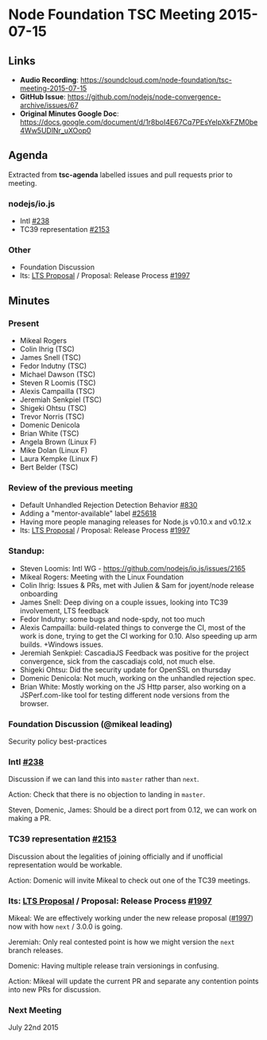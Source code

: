 # Node Foundation TSC Meeting 2015-07-15

## Links

* **Audio Recording**: https://soundcloud.com/node-foundation/tsc-meeting-2015-07-15
* **GitHub Issue**: https://github.com/nodejs/node-convergence-archive/issues/67
* **Original Minutes Google Doc**: https://docs.google.com/document/d/1r8boI4E67Cq7PEsYeIpXkFZM0be4Ww5UDlNr_uXOop0

## Agenda

Extracted from **tsc-agenda** labelled issues and pull requests prior to meeting.

### nodejs/io.js

* Intl [#238](https://github.com/nodejs/io.js/issues/238)
* TC39 representation [#2153](https://github.com/nodejs/io.js/issues/2153)

### Other

* Foundation Discussion
* lts: [LTS Proposal](https://github.com/nodejs/LTS#proposed-lts) / Proposal: Release Process [#1997](https://github.com/nodejs/io.js/issues/1997)

## Minutes

### Present

* Mikeal Rogers
* Colin Ihrig (TSC)
* James Snell (TSC)
* Fedor Indutny (TSC)
* Michael Dawson (TSC)
* Steven R Loomis (TSC)
* Alexis Campailla (TSC)
* Jeremiah Senkpiel (TSC)
* Shigeki Ohtsu (TSC)
* Trevor Norris (TSC)
* Domenic Denicola
* Brian White (TSC)
* Angela Brown (Linux F)
* Mike Dolan (Linux F)
* Laura Kempke (Linux F)
* Bert Belder (TSC)

### Review of the previous meeting

* Default Unhandled Rejection Detection Behavior [#830](https://github.com/nodejs/io.js/issues/830)
* Adding a "mentor-available" label [#25618](https://github.com/joyent/node/issues/25618)
* Having more people managing releases for Node.js v0.10.x and v0.12.x
* lts: [LTS Proposal](https://github.com/nodejs/LTS#proposed-lts) / Proposal: Release Process [#1997](https://github.com/nodejs/io.js/issues/1997)

### Standup:

* Steven Loomis: Intl WG - https://github.com/nodejs/io.js/issues/2165
* Mikeal Rogers: Meeting with the Linux Foundation
* Colin Ihrig: Issues & PRs, met with Julien & Sam for joyent/node release onboarding
* James Snell: Deep diving on a couple issues, looking into TC39 involvement, LTS feedback
* Fedor Indutny: some bugs and node-spdy, not too much
* Alexis Campailla: build-related things to converge the CI, most of the work is done, trying to get the CI working for 0.10. Also speeding up arm builds. +Windows issues.
* Jeremiah Senkpiel: CascadiaJS Feedback was positive for the project convergence, sick from the cascadiajs cold, not much else.
* Shigeki Ohtsu: Did the security update for OpenSSL on thursday
* Domenic Denicola: Not much, working on the unhandled rejection spec.
* Brian White: Mostly working on the JS Http parser, also working on a JSPerf.com-like tool for testing different node versions from the browser.

### Foundation Discussion (@mikeal leading)

Security policy best-practices

### Intl [#238](https://github.com/nodejs/io.js/issues/238)

Discussion if we can land this into `master` rather than `next`.

Action: Check that there is no objection to landing in `master`.

Steven, Domenic, James: Should be a direct port from 0.12, we can work on making a PR.

### TC39 representation [#2153](https://github.com/nodejs/io.js/issues/2153)

Discussion about the legalities of joining officially and if unofficial representation would be workable.

Action: Domenic will invite Mikeal to check out one of the TC39 meetings.

### lts: [LTS Proposal](https://github.com/nodejs/LTS#proposed-lts) / Proposal: Release Process [#1997](https://github.com/nodejs/io.js/issues/1997)

Mikeal: We are effectively working under the new release proposal ([#1997](https://github.com/nodejs/io.js/issues/1997)) now with how `next` / 3.0.0 is going.

Jeremiah: Only real contested point is how we might version the `next` branch releases.

Domenic: Having multiple release train versionings in confusing.

Action: Mikeal will update the current PR and separate any contention points into new PRs for discussion.

### Next Meeting

July 22nd 2015
